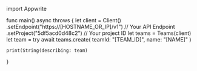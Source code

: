 import Appwrite

func main() async throws {
    let client = Client()
      .setEndpoint("https://[HOSTNAME_OR_IP]/v1") // Your API Endpoint
      .setProject("5df5acd0d48c2") // Your project ID
    let teams = Teams(client)
    let team = try await teams.create(
        teamId: "[TEAM_ID]",
        name: "[NAME]"
    )

    print(String(describing: team)
}
